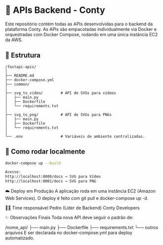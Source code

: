 # 🧠 APIs Backend - Conty

Este repositório contém todas as APIs desenvolvidas para o backend da plataforma Conty. As APIs são empacotadas individualmente via Docker e orquestradas com Docker Compose, rodando em uma única instância EC2 da AWS.

## 📁 Estrutura

```
/fastapi-apis/
│
├── README.md
├── docker-compose.yml 
├── common/           
│
├── svg_to_video/        # API de SVGs para vídeos
│   ├── main.py
│   ├── Dockerfile
│   └── requirements.txt
│
├── svg_to_png/          # API de SVGs para PNGs 
│   ├── main.py
│   ├── Dockerfile
│   └── requirements.txt
│
└── .env                 # Variáveis de ambiente centralizadas.
```


## 🚀 Como rodar localmente

```bash
docker-compose up --build

Acesse:
http://localhost:8000/docs → SVG para Vídeo
http://localhost:8001/docs → SVG para PNG
```

☁️ Deploy em Produção
A aplicação roda em uma instância EC2 (Amazon Web Services). O deploy é feito com git pull e docker-compose up -d.

👨‍💻 Time responsável
Pedro (Líder de Backend)
Conty Developers

✨ Observações Finais
Toda nova API deve seguir o padrão de:

/nome_api/
├── main.py
├── Dockerfile
├── requirements.txt
└── outros arquivos
E ser declarada no docker-compose.yml para deploy automatizado.


